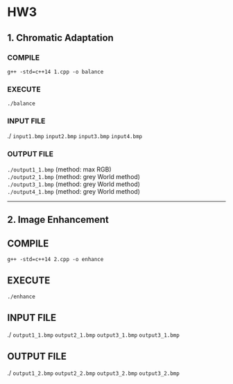 # HW3
## 1. Chromatic Adaptation  
### COMPILE
```
g++ -std=c++14 1.cpp -o balance
```

### EXECUTE
```
./balance
```

### INPUT FILE
./ `input1.bmp` `input2.bmp` `input3.bmp` `input4.bmp`

### OUTPUT FILE
`./output1_1.bmp` (method: max RGB)  
`./output2_1.bmp` (method: grey World method)  
`./output3_1.bmp` (method: grey World method)  
`./output4_1.bmp` (method: grey World method)  

---

## 2. Image Enhancement
## COMPILE
```
g++ -std=c++14 2.cpp -o enhance
```

## EXECUTE
```
./enhance
```

## INPUT FILE
./ `output1_1.bmp` `output2_1.bmp` `output3_1.bmp` `output3_1.bmp`

## OUTPUT FILE
./ `output1_2.bmp` `output2_2.bmp` `output3_2.bmp` `output3_2.bmp`
